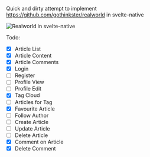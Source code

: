 Quick and dirty attempt to implement https://github.com/gothinkster/realworld in svelte-native

![Realworld in svelte-native](https://raw.githubusercontent.com/halfnelson/svelte-native-realworld/master/nativescript-svelte-realworld.gif)

Todo:

 - [x] Article List  
 - [x] Article Content
 - [x] Article Comments
 - [x] Login
 - [ ] Register
 - [ ] Profile View
 - [ ] Profile Edit
 - [x] Tag Cloud
 - [ ] Articles for Tag
 - [x] Favourite Article
 - [ ] Follow Author
 - [ ] Create Article
 - [ ] Update Article
 - [ ] Delete Article
 - [x] Comment on Article
 - [x] Delete Comment